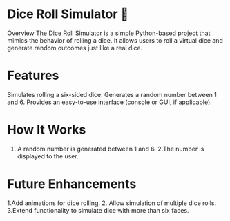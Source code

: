 # Dice Roll Simulator 🎲
Overview
   The Dice Roll Simulator is a simple Python-based project that mimics the behavior of rolling a dice. It allows users to roll a virtual dice and generate random outcomes just like a real dice.

# Features
  Simulates rolling a six-sided dice.
  Generates a random number between 1 and 6.
  Provides an easy-to-use interface (console or GUI, if applicable).

  # How It Works
   1.  A random number is generated between 1 and 6.
   2.The number is displayed to the user.

# Future Enhancements
 1.Add animations for dice rolling.
 2. Allow simulation of multiple dice rolls.
 3.Extend functionality to simulate dice with more than six faces.
